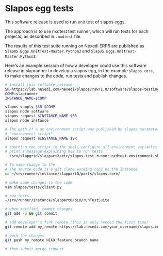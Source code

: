# Slapos egg tests

This software release is used to run unit test of slapos eggs.

The approach is to use nxdtest test runner, which will run tests for each
projects, as described in `.nxdtest` file.

The results of this test suite running on Nexedi ERP5 are published as 
`SlapOS.Eggs.UnitTest-Master.Python3` and `SlapOS.Eggs.UnitTest-Master.Python2`.


Here's an example session of how a developer could use this software release in
slaprunner to develop a slapos egg, in the example `slapos.core`, to make
changes to the code, run tests and publish changes.

```bash
# install this software release
SR=https://lab.nexedi.com/nexedi/slapos/raw/1.0/software/slapos-testing/software.cfg
COMP=slaprunner
INSTANCE_NAME=$COMP

slapos supply $SR $COMP
slapos node software
slapos request $INSTANCE_NAME $SR
slapos node instance

# The path of a an environment script was published by slapos parameters, as
# "environment-script"
slapos request $INSTANCE_NAME $SR

# sourcing the script in the shell configure all environment variables and
# print a message explaining how to run tests
. /srv/slapgrid/slappartX/etc/slapos-test-runner-nxdtest-environment.sh

# To make change to the 
# The source code is a git clone working copy on the instance
cd ~/srv/runner/instance/slappart0/parts/slapos.core/

# make some changes to the code
vim slapos/tests/client.py

# run tests
~/srv/runner/instance/slappart0/bin/runTestSuite

# when satified, commit changes
git add -p && git commit

# add developer's fork remote (this is only needed the first time)
git remote add my_remote https://lab.nexedi.com/your_username/slapos.core.git/

# push the changes
git push my_remote HEAD:feature_branch_name

# then submit merge request
```
